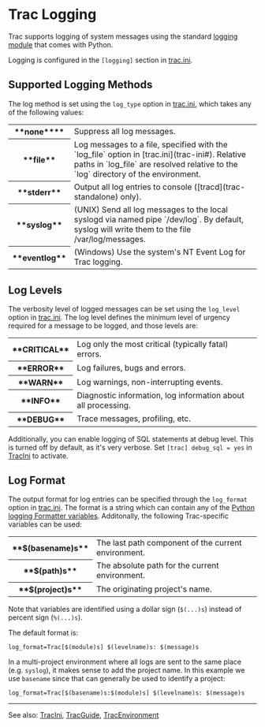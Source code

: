 # Trac Logging


Trac supports logging of system messages using the standard [ logging module](http://docs.python.org/library/logging.html) that comes with Python.


Logging is configured in the `[logging]` section in [trac.ini](trac-ini#).

## Supported Logging Methods


The log method is set using the `log_type` option in [trac.ini](trac-ini#), which takes any of the following values:

<table><tr><th>**none****</th>
<td>Suppress all log messages.
</td></tr>
<tr><th>**file**</th>
<td>Log messages to a file, specified with the `log_file` option in [trac.ini](trac-ini#). Relative paths in `log_file` are resolved relative to the `log` directory of the environment.
</td></tr>
<tr><th>**stderr**</th>
<td>Output all log entries to console ([tracd](trac-standalone) only).
</td></tr>
<tr><th>**syslog**</th>
<td>(UNIX) Send all log messages to the local syslogd via named pipe `/dev/log`. By default, syslog will write them to the file /var/log/messages.
</td></tr>
<tr><th>**eventlog**</th>
<td>(Windows) Use the system's NT Event Log for Trac logging.
</td></tr></table>

## Log Levels


The verbosity level of logged messages can be set using the `log_level` option in [trac.ini](trac-ini#). The log level defines the minimum level of urgency required for a message to be logged, and those levels are:

<table><tr><th>**CRITICAL**</th>
<td>Log only the most critical (typically fatal) errors.
</td></tr>
<tr><th>**ERROR**</th>
<td>Log failures, bugs and errors. 
</td></tr>
<tr><th>**WARN**</th>
<td>Log warnings, non-interrupting events.
</td></tr>
<tr><th>**INFO**</th>
<td>Diagnostic information, log information about all processing.
</td></tr>
<tr><th>**DEBUG**</th>
<td>Trace messages, profiling, etc.
</td></tr></table>


Additionally, you can  enable logging of SQL statements at debug level. This is turned off by default, as it's very verbose. Set `[trac] debug_sql = yes` in [TracIni](trac-ini) to activate.

## Log Format


The output format for log entries can be specified through the `log_format` option in [trac.ini](trac-ini#). The format is a string which can contain any of the [ Python logging Formatter variables](http://docs.python.org/library/logging.html#logrecord-attributes). Additonally, the following Trac-specific variables can be used:

<table><tr><th>**$(basename)s**</th>
<td>The last path component of the current environment.
</td></tr>
<tr><th>**$(path)s**</th>
<td>The absolute path for the current environment.
</td></tr>
<tr><th>**$(project)s**</th>
<td>The originating project's name.
</td></tr></table>


Note that variables are identified using a dollar sign (`$(...)s`) instead of percent sign (`%(...)s`).


The default format is:

```
log_format=Trac[$(module)s] $(levelname)s: $(message)s
```


In a multi-project environment where all logs are sent to the same place (e.g. `syslog`), it makes sense to add the project name. In this example we use `basename` since that can generally be used to identify a project:

```
log_format=Trac[$(basename)s:$(module)s] $(levelname)s: $(message)s
```

---


See also: [TracIni](trac-ini), [TracGuide](trac-guide), [TracEnvironment](trac-environment)
